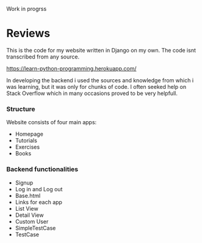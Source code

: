 Work in progrss

# Reviews

This is the code for my website written in Django on my own. The code isnt transcribed from any source.

https://learn-python-programming.herokuapp.com/

In developing the backend i used the sources and knowledge from which i was learning, but it was only for chunks of code. I often seeked help on Stack Overflow which in many occasions proved to be very helpfull.

### Structure

Website consists of four main apps:
- Homepage
- Tutorials
- Exercises
- Books

### Backend functionalities
- Signup
- Log in and Log out
- Base.html
- Links for each app
- List View
- Detail View
- Custom User
- SimpleTestCase
- TestCase
